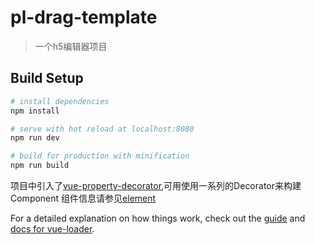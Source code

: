 # pl-drag-template

> 一个h5编辑器项目

## Build Setup

``` bash
# install dependencies
npm install

# serve with hot reload at localhost:8080
npm run dev

# build for production with minification
npm run build
```


项目中引入了[vue-property-decorator](https://github.com/kaorun343/vue-property-decorator),可用使用一系列的Decorator来构建Component
组件信息请参见[element](http://element.eleme.io)


For a detailed explanation on how things work, check out the [guide](http://vuejs-templates.github.io/webpack/) and [docs for vue-loader](http://vuejs.github.io/vue-loader).
